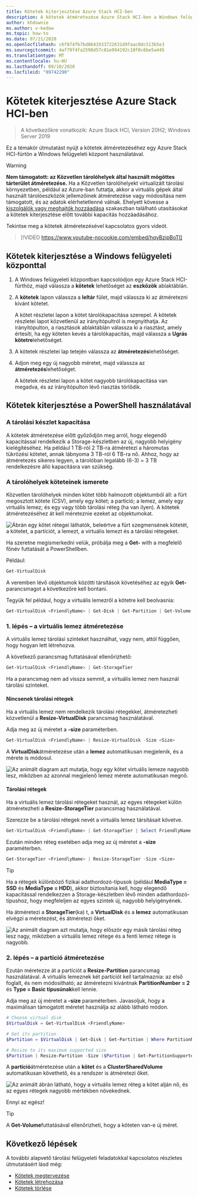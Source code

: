 ```yaml
---
title: Kötetek kiterjesztése Azure Stack HCI-ben
description: A kötetek átméretezése Azure Stack HCI-ben a Windows felügyeleti központ és a PowerShell használatával.
author: khdownie
ms.author: v-kedow
ms.topic: how-to
ms.date: 07/21/2020
ms.openlocfilehash: c6f874fb7bd8641933722631d9faac0dc513b5e3
ms.sourcegitcommit: 4af79f4fa2598d57c81e994192c10f8c6be5a445
ms.translationtype: MT
ms.contentlocale: hu-HU
ms.lasthandoff: 09/10/2020
ms.locfileid: "89742290"
---
```

# <a name="extending-volumes-in-azure-stack-hci"></a>Kötetek kiterjesztése Azure Stack HCI-ben

> A következőkre vonatkozik: Azure Stack HCI, Version 20H2; Windows Server 2019

Ez a témakör útmutatást nyújt a kötetek átméretezéséhez egy Azure Stack HCI-fürtön a Windows felügyeleti központ használatával.

> [!WARNING]
> **Nem támogatott: az Közvetlen tárolóhelyek által használt mögöttes tárterület átméretezése.** Ha a Közvetlen tárolóhelyekt virtualizált tárolási környezetben, például az Azure-ban futtatja, akkor a virtuális gépek által használt tárolóeszközök jellemzőinek átméretezése vagy módosítása nem támogatott, és az adatok elérhetetlenné válnak. Ehelyett kövesse a [kiszolgálók vagy meghajtók hozzáadása](/windows-server/storage/storage-spaces/add-nodes) szakaszban található utasításokat a kötetek kiterjesztése előtt további kapacitás hozzáadásához.

Tekintse meg a kötetek átméretezésével kapcsolatos gyors videót.

> [!VIDEO https://www.youtube-nocookie.com/embed/hqyBzipBoTI]

## <a name="extending-volumes-using-windows-admin-center"></a>Kötetek kiterjesztése a Windows felügyeleti központtal

1. A Windows felügyeleti központban kapcsolódjon egy Azure Stack HCI-fürthöz, majd válassza a **kötetek** lehetőséget az **eszközök** ablaktáblán.
2. A **kötetek** lapon válassza a **leltár** fület, majd válassza ki az átméretezni kívánt kötetet.

    A kötet részletei lapon a kötet tárolókapacitása szerepel. A kötetek részletei lapot közvetlenül az irányítópultról is megnyithatja. Az irányítópulton, a riasztások ablaktáblán válassza ki a riasztást, amely értesíti, ha egy köteten kevés a tárolókapacitás, majd válassza a **Ugrás kötetre**lehetőséget.

4. A kötetek részletei lap tetején válassza az **átméretezés**lehetőséget.
5. Adjon meg egy új nagyobb méretet, majd válassza az **átméretezés**lehetőséget.

    A kötetek részletei lapon a kötet nagyobb tárolókapacitása van megadva, és az irányítópulton lévő riasztás törlődik.

## <a name="extending-volumes-using-powershell"></a>Kötetek kiterjesztése a PowerShell használatával

### <a name="capacity-in-the-storage-pool"></a>A tárolási készlet kapacitása

A kötetek átméretezése előtt győződjön meg arról, hogy elegendő kapacitással rendelkezik a Storage-készletben az új, nagyobb helyigény kielégítéséhez. Ha például 1 TB-ról 2 TB-ra átméretezi a háromutas tükrözési kötetet, annak lábnyoma 3 TB-ról 6 TB-ra nő. Ahhoz, hogy az átméretezés sikeres legyen, a tárolóban legalább (6-3) = 3 TB rendelkezésre álló kapacitásra van szükség.

### <a name="familiarity-with-volumes-in-storage-spaces"></a>A tárolóhelyek köteteinek ismerete

Közvetlen tárolóhelyek minden kötet több halmozott objektumból áll: a fürt megosztott kötete (CSV), amely egy kötet; a partíció; a lemez, amely egy virtuális lemez; és egy vagy több tárolási réteg (ha van ilyen). A kötetek átméretezéséhez át kell méreteznie ezeket az objektumokat.

![Ábrán egy kötet rétegei láthatók, beleértve a fürt szegmensének kötetét, a kötetet, a partíciót, a lemezt, a virtuális lemezt és a tárolási rétegeket.](media/extend-volumes/volumes-in-smapi.png)

Ha szeretne megismerkedni velük, próbálja meg a **Get-** with a megfelelő főnév futtatását a PowerShellben.

Például:

```PowerShell
Get-VirtualDisk
```

A veremben lévő objektumok közötti társítások követéséhez az egyik **Get-** parancsmagot a következőre kell bontani.

Tegyük fel például, hogy a virtuális lemezről a kötetre kell beolvasnia:

```PowerShell
Get-VirtualDisk <FriendlyName> | Get-Disk | Get-Partition | Get-Volume
```

### <a name="step-1--resize-the-virtual-disk"></a>1. lépés – a virtuális lemez átméretezése

A virtuális lemez tárolási szinteket használhat, vagy nem, attól függően, hogy hogyan lett létrehozva.

A következő parancsmag futtatásával ellenőrizhető:

```PowerShell
Get-VirtualDisk <FriendlyName> | Get-StorageTier
```

Ha a parancsmag nem ad vissza semmit, a virtuális lemez nem használ tárolási szinteket.

#### <a name="no-storage-tiers"></a>Nincsenek tárolási rétegek

Ha a virtuális lemez nem rendelkezik tárolási rétegekkel, átméretezheti közvetlenül a **Resize-VirtualDisk** parancsmag használatával.

Adja meg az új méretet a **-size** paraméterben.

```PowerShell
Get-VirtualDisk <FriendlyName> | Resize-VirtualDisk -Size <Size>
```

A **VirtualDisk**átméretezése után a **lemez** automatikusan megjelenik, és a mérete is módosul.

![Az animált diagram azt mutatja, hogy egy kötet virtuális lemeze nagyobb lesz, miközben az azonnal megjelenő lemez mérete automatikusan megnő.](media/extend-volumes/Resize-VirtualDisk.gif)

#### <a name="with-storage-tiers"></a>Tárolási rétegek

Ha a virtuális lemez tárolási rétegeket használ, az egyes rétegeket külön átméretezheti a **Resize-StorageTier** parancsmag használatával.

Szerezze be a tárolási rétegek nevét a virtuális lemez társításait követve.

```PowerShell
Get-VirtualDisk <FriendlyName> | Get-StorageTier | Select FriendlyName
```

Ezután minden réteg esetében adja meg az új méretet a **-size** paraméterben.

```PowerShell
Get-StorageTier <FriendlyName> | Resize-StorageTier -Size <Size>
```

> [!TIP]
> Ha a rétegek különböző fizikai adathordozó-típusok (például **MediaType = SSD** és **MediaType = HDD**), akkor biztosítania kell, hogy elegendő kapacitással rendelkezzen a Storage-készletben lévő minden adathordozó-típushoz, hogy megfeleljen az egyes szintek új, nagyobb helyigényének.

Ha átméretezi a **StorageTier**(ka) t, a **VirtualDisk** és a **lemez** automatikusan elvégzi a méretezést, és átméretezi őket.

![Az animált diagram azt mutatja, hogy először egy másik tárolási réteg lesz nagy, miközben a virtuális lemez rétege és a fenti lemez rétege is nagyobb.](media/extend-volumes/Resize-StorageTier.gif)

### <a name="step-2--resize-the-partition"></a>2. lépés – a partíció átméretezése

Ezután méretezze át a partíciót a **Resize-Partition** parancsmag használatával. A virtuális lemeznek két partíciót kell tartalmaznia: az első foglalt, és nem módosítható; az átméretezni kívántnak **PartitionNumber = 2** és **Type = Basic típusúnak**kell lennie.

Adja meg az új méretet a **-size** paraméterben. Javasoljuk, hogy a maximálisan támogatott méretet használja az alább látható módon.

```PowerShell
# Choose virtual disk
$VirtualDisk = Get-VirtualDisk <FriendlyName>

# Get its partition
$Partition = $VirtualDisk | Get-Disk | Get-Partition | Where PartitionNumber -Eq 2

# Resize to its maximum supported size
$Partition | Resize-Partition -Size ($Partition | Get-PartitionSupportedSize).SizeMax
```

A **partíció**átméretezése után a **kötet** és a **ClusterSharedVolume** automatikusan követhető, és a rendszer is átméretezi őket.

![Az animált ábrán látható, hogy a virtuális lemez réteg a kötet alján nő, és az egyes rétegek nagyobb mértékben növekednek.](media/extend-volumes/Resize-Partition.gif)

Ennyi az egész!

> [!TIP]
> A **Get-Volume**futtatásával ellenőrizheti, hogy a köteten van-e új méret.

## <a name="next-steps"></a>Következő lépések

A további alapvető tárolási felügyeleti feladatokkal kapcsolatos részletes útmutatásért lásd még:

- [Kötetek megtervezése](../concepts/plan-volumes.md)
- [Kötetek létrehozása](create-volumes.md)
- [Kötetek törlése](delete-volumes.md)